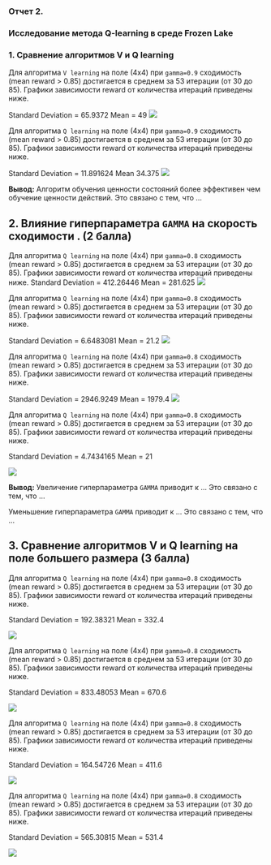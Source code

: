 ### Отчет 2. 
### Исследование метода Q-learning в среде Frozen Lake 

### 1. Сравнение алгоритмов V и Q learning
Для алгоритма `V learning` на поле (4х4) при `gamma=0.9` сходимость (mean reward > 0.85) достигается в среднем за 53 итерации (от 30 до 85). 
Графики зависимости reward от количества итераций приведены ниже. 

Standard Deviation = 65.9372
Mean = 49
<img src="imgs/v_iterations.png"/>

Для алгоритма `Q learning` на поле (4х4) при `gamma=0.9` сходимость (mean reward > 0.85) достигается в среднем за 53 итерации (от 30 до 85). 
Графики зависимости reward от количества итераций приведены ниже. 

Standard Deviation = 11.891624
Mean	34.375
<img src="imgs/q_iterations.png"/>

**Вывод:** Алгоритм обучения ценности состояний более эффективен чем обучение ценности действий. Это связано с тем, что ... 


## 2. Влияние гиперпараметра `GAMMA` на скорость сходимости . (2 балла)

Для алгоритма `Q learning` на поле (4х4) при `gamma=0.8` сходимость (mean reward > 0.85) достигается в среднем за 53 итерации (от 30 до 85). 
Графики зависимости reward от количества итераций приведены ниже. 
Standard Deviation = 412.26446
Mean = 281.625
<img src="imgs/v_iterations_0_8.png"/>

Для алгоритма `Q learning` на поле (4х4) при `gamma=0.8` сходимость (mean reward > 0.85) достигается в среднем за 53 итерации (от 30 до 85). 
Графики зависимости reward от количества итераций приведены ниже. 

Standard Deviation = 6.6483081
Mean = 21.2
<img src="imgs/v-iterations4x4-095.png"/>

Для алгоритма `Q learning` на поле (4х4) при `gamma=0.8` сходимость (mean reward > 0.85) достигается в среднем за 53 итерации (от 30 до 85). 
Графики зависимости reward от количества итераций приведены ниже. 

Standard Deviation = 2946.9249
Mean = 1979.4
<img src="imgs/q_iterations_0_8.png"/>

Для алгоритма `Q learning` на поле (4х4) при `gamma=0.8` сходимость (mean reward > 0.85) достигается в среднем за 53 итерации (от 30 до 85). 
Графики зависимости reward от количества итераций приведены ниже. 

Standard Deviation = 4.7434165
Mean = 21

<img src="imgs/q-iterations4x4-095.png"/>

**Вывод:** Увеличение гиперпараметра `GAMMA` приводит к ... Это связано с тем, что ...   

Уменьшение гиперпараметра `GAMMA` приводит к ... Это связано с тем, что ... 

## 3. Сравнение алгоритмов V и Q learning на поле большего размера (3 балла)

Для алгоритма `Q learning` на поле (4х4) при `gamma=0.8` сходимость (mean reward > 0.85) достигается в среднем за 53 итерации (от 30 до 85). 
Графики зависимости reward от количества итераций приведены ниже. 

Standard Deviation = 192.38321
Mean = 332.4

<img src="imgs/v_iterations_8_x_8.png"/>

Для алгоритма `Q learning` на поле (4х4) при `gamma=0.8` сходимость (mean reward > 0.85) достигается в среднем за 53 итерации (от 30 до 85). 
Графики зависимости reward от количества итераций приведены ниже. 

Standard Deviation = 833.48053
Mean = 670.6

<img src="imgs/v-iterations8x8-095.png"/>

Для алгоритма `Q learning` на поле (4х4) при `gamma=0.8` сходимость (mean reward > 0.85) достигается в среднем за 53 итерации (от 30 до 85). 
Графики зависимости reward от количества итераций приведены ниже. 

Standard Deviation = 164.54726
Mean = 411.6

<img src="imgs/q_iterations_8_x_8.png"/>

Для алгоритма `Q learning` на поле (4х4) при `gamma=0.8` сходимость (mean reward > 0.85) достигается в среднем за 53 итерации (от 30 до 85). 
Графики зависимости reward от количества итераций приведены ниже. 

Standard Deviation = 565.30815
Mean = 531.4

<img src="imgs/q-iterations8x8-095.png"/>